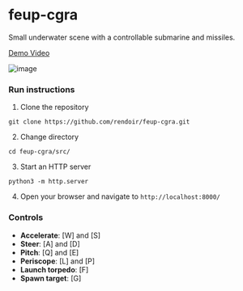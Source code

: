 # feup-cgra

Small underwater scene with a controllable submarine and missiles.

[Demo Video](https://www.youtube.com/watch?v=mCjFtHE59lo)

![image](https://i.imgur.com/qe8F6jF.png)


### Run instructions
1. Clone the repository
```shell
git clone https://github.com/rendoir/feup-cgra.git
```

2. Change directory
```shell
cd feup-cgra/src/
```

3. Start an HTTP server
```shell
python3 -m http.server
```

4. Open your browser and navigate to `http://localhost:8000/`


### Controls

- **Accelerate**: \[W\] and \[S\]
- **Steer**: \[A\] and \[D\]
- **Pitch**: \[Q\] and \[E\]
- **Periscope**: \[L\] and \[P\]
- **Launch torpedo**: \[F\]
- **Spawn target**: \[G\]